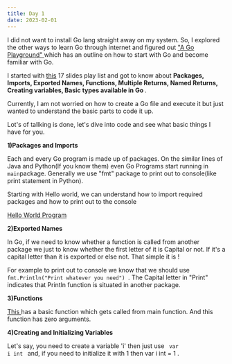 ```yaml
---
title: Day 1
date: 2023-02-01
---
```


I did not want to install Go lang straight away on my system. So, I explored the other ways to learn Go through internet and 
figured out <a href="https://go.dev/tour/list"> "A Go Playground" </a> which has an outline on how to start with Go and become familiar with Go. 

I started with <a href="https://go.dev/tour/basics/1">this</a> 17 slides play list and got to know about <b>Packages, Imports, Exported Names, Functions, 
Multiple Returns, Named Returns, Creating variables, Basic types available in Go </b>.

Currently, I am not worried on how to create a Go file and execute it but just wanted to understand the basic parts to code it up.

Lot's of tallking is done, let's dive into code and see what basic things I have for you.

<b> 1)Packages and Imports</b>


Each and every Go program is made up of packages. On the similar lines of Java and Python(If you know them) even Go Programs start running in <code>main</code>package.
Generally we use "fmt" package to print out to console(like print statement in Python). 

Starting with Hello world, we can understand how to import required packages and how to print out to the console

<a href="https://gist.github.com/aithaprasad/cae7b386f4029369b2d295060c8028f5">Hello World Program</a>

<b> 2)Exported Names</b>


In Go, if we need to know whether a function is called from another package we just to know whether the first letter of it is Capital or not. If it's a capital
letter than it is exported or else not. That simple it is !

For example to print out to console we know that we should use <code> fmt.Println("Print whatever you need") </code>. The Capital letter in "Print" indicates that
Println function is situated in another package.

<b> 3)Functions </b>


<a href="https://gist.github.com/aithaprasad/cea91bc38fe6c090604a992b6d001722"> This </a> has a basic function which gets called from main function. And this function has
zero arguments.


<b> 4)Creating and Initializing Variables </b>


Let's say, you need to create a variable 'i' then just use <code> var i int </code> and, if you need to initialize it with 1 then var i int = 1 .
